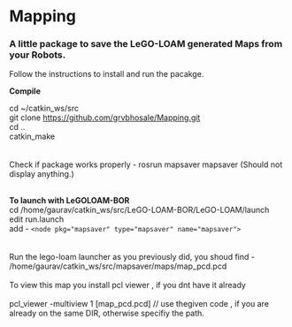 # Mapping

<h3>A little package to save the LeGO-LOAM generated Maps from your Robots.</h3>

Follow the instructions to install and run the pacakge.<br />

<b>Compile</b><br />

cd ~/catkin_ws/src<br />
git clone https://github.com/grvbhosale/Mapping.git<br />
cd ..<br />
catkin_make<br />
<br /><br />
Check if package works properly - rosrun mapsaver mapsaver (Should not display anything.)<br />
<br />

<b>To launch with LeGOLOAM-BOR</b><br />
cd /home/gaurav/catkin_ws/src/LeGO-LOAM-BOR/LeGO-LOAM/launch <br />
edit run.launch
<br />
add - `<node pkg="mapsaver" type="mapsaver" name="mapsaver">`<br />
<br /><br />
Run the lego-loam launcher as you previously did, you shoud find -<br />
/home/gaurav/catkin_ws/src/mapsaver/maps/map_pcd.pcd<br />
<br />
To view this map you install pcl viewer , if you dnt have it already<br />
<br />
pcl_viewer -multiview 1 [map_pcd.pcd] // use thegiven code , if you are already on the same DIR, otherwise specifiy the path. <br />

